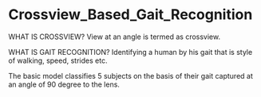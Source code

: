 # Crossview_Based_Gait_Recognition

WHAT IS CROSSVIEW?
View at an angle is termed as crossview.

WHAT IS GAIT RECOGNITION?
Identifying a human by his gait that is style of walking, speed, strides etc.

The basic model classifies 5 subjects on the basis of their gait captured at an angle of 90 degree to the lens.
